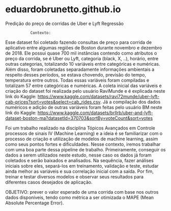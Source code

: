 # eduardobrunetto.github.io
Predição do preço de corridas de Uber e Lyft
               Regressão 
               
               
               Contexto:
Esse dataset foi coletado fazendo consultas de preço para corrida de aplicativo entre
algumas regiões de Boston durante novembro e dezembro de 2018. Ele possui quase 700 mil
instâncias contendo como atributos o preço da corrida, se é Uber ou Lyft, categoria (black, X, ..),
horário, entre outras categorias, totalizando 10 variáveis entre categóricas e numéricas. Além
disso, foram coletadas separadamente informações ambientais a respeito desses períodos, se
estava chovendo, previsão do tempo, temperatura entre outros. Todas essas variáveis foram
compiladas e totalizam 57 entre categóricas e numéricas. A coleta inicial das variáveis e criação
do dataset foi realizada pelo usuário RaviMunde e é explicada neste link do Kaggle: 
https://www.kaggle.com/datasets/ravi72munde/uber-lyft-cab-prices?sort=votes&select=cab_rides.csv. 
Já a compilação dos dados numéricos e adição de outras variáveis foram feitas pelo usuário BM neste
link do Kaggle: https://www.kaggle.com/datasets/brllrb/uber-and-lyft-dataset-boston-ma?datasetId=370703&sortBy=voteCount&sort=votes

Foi um trabalho realizado na disciplina Tópicos Avançados em Controle processos de sinais IV (Machine Learning)
e a ideia é se familiarizar com o processo de criação e utilização de modelos de machine learning, assim como seus pontos fortes e dificuldades.
Nesse contexto, iremos trabalhar com uma boa parte dessa pipeline de trabalho. Primeiramente,
conseguir os dados a serem utilizados neste estudo, nesse caso os dados já foram coletados e
serão baixados e analisados. Na sequência, fazer análises iniciais sobre eles, separá-los em
treinamento, validação e teste, estudar ainda melhor as variáveis e sua correlação inicial com a
saída. Por fim, treinar e testar diversos modelos e observar seus resultados para diferentes casos
desejados de aplicação.

OBJETIVO: prever o valor esperado de uma corrida com base nos outros dados
disponíveis, tendo como métrica a ser otimizada o MAPE (Mean Absolute Percentage Error).

